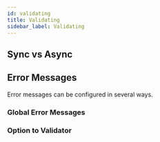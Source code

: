 ```yaml
---
id: validating
title: Validating
sidebar_label: Validating
---
```


## Sync vs Async

## Error Messages

Error messages can be configured in several ways. 

### Global Error Messages

### Option to Validator